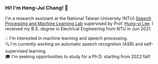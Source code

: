 ### Hi! I'm Heng-Jui Chang! 👋

I'm a research assistant at the National Taiwan University (NTU) <a href="https://speech.ee.ntu.edu.tw/~hylee/" target="_blank" rel="noopener">Speech Processing and Machine Learning Lab</a> supervised by Prof. <a href="https://speech.ee.ntu.edu.tw/~hylee/" target="_blank" rel="noopener">Hung-yi Lee</a>.
I received my B.S. degree in Electrical Engineering from NTU in Jun 2021.

💡 I'm interested in machine learning and speech processing.  
🔍 I'm currently working on automatic speech recognition (ASR) and self-supervised learning.  
🎓 I'm seeking opportunities to study for a Ph.D. starting from 2022 fall!

<!-- [![Harry's GitHub stats](https://github-readme-stats.vercel.app/api?username=vectominist&show_icons=true&theme=radical)](https://github.com/vectominist/github-readme-stats) -->

<!--
**vectominist/vectominist** is a ✨ _special_ ✨ repository because its `README.md` (this file) appears on your GitHub profile.

Here are some ideas to get you started:

- 🔭 I’m currently working on ...
- 🌱 I’m currently learning ...
- 👯 I’m looking to collaborate on ...
- 🤔 I’m looking for help with ...
- 💬 Ask me about ...
- 📫 How to reach me: ...
- 😄 Pronouns: ...
- ⚡ Fun fact: ...
-->
